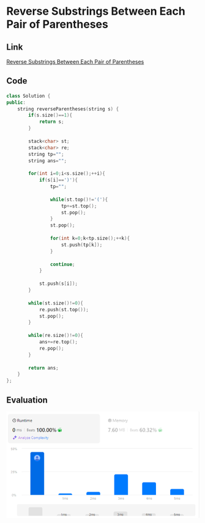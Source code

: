 # Reverse Substrings Between Each Pair of Parentheses
## Link
[Reverse Substrings Between Each Pair of Parentheses](https://leetcode.com/problems/reverse-substrings-between-each-pair-of-parentheses/description/)

## Code
```cpp
class Solution {
public:
    string reverseParentheses(string s) {
        if(s.size()==1){
            return s;
        }

        stack<char> st;
        stack<char> re;
        string tp="";
        string ans="";

        for(int i=0;i<s.size();++i){
            if(s[i]==')'){
                tp="";

                while(st.top()!='('){
                    tp+=st.top();
                    st.pop();
                }
                st.pop();

                for(int k=0;k<tp.size();++k){
                    st.push(tp[k]);
                }

                continue;
            }
            
            st.push(s[i]);
        }

        while(st.size()!=0){
            re.push(st.top());
            st.pop();
        }

        while(re.size()!=0){
            ans+=re.top();
            re.pop();
        }

        return ans;
    }
};
```

## Evaluation
![Reverse Substrings Between Each Pair of Parentheses](./13.PNG)